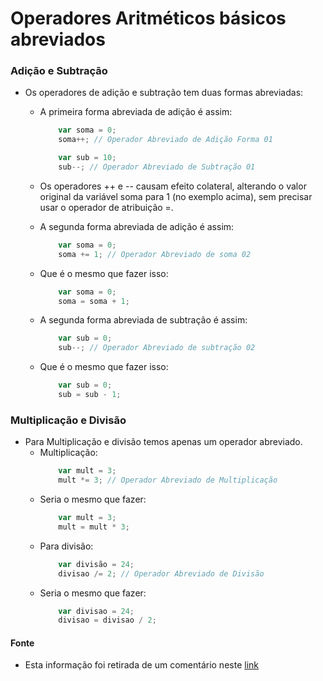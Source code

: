 # Operadores Aritméticos básicos abreviados

### Adição e Subtração
- Os operadores de adição e subtração tem duas formas abreviadas:
  * A primeira forma abreviada de adição é assim:
    ```js
        var soma = 0;
        soma++; // Operador Abreviado de Adição Forma 01

        var sub = 10;
        sub--; // Operador Abreviado de Subtração 01
    ```
  * Os operadores ++ e -- causam efeito colateral, alterando o valor original da variável soma para 1 (no exemplo acima), sem precisar usar o operador de atribuição =.

  * A segunda forma abreviada de adição é assim:
    ```js
        var soma = 0;
        soma += 1; // Operador Abreviado de soma 02
    ```
  * Que é o mesmo que fazer isso:
    ```js
        var soma = 0;
        soma = soma + 1;
    ```
  * A segunda forma abreviada de subtração é assim:
    ```js
        var sub = 0;
        sub--; // Operador Abreviado de subtração 02    
    ```
  * Que é o mesmo que fazer isso:
    ```js
        var sub = 0;
        sub = sub - 1;
    ```
### Multiplicação e Divisão
- Para Multiplicação e divisão temos apenas um operador abreviado.
  * Multiplicação:
    ```js
        var mult = 3;
        mult *= 3; // Operador Abreviado de Multiplicação
    ```
  * Seria o mesmo que fazer:
    ```js
        var mult = 3;
        mult = mult * 3;
    ```
  * Para divisão:
    ```js
        var divisão = 24;
        divisao /= 2; // Operador Abreviado de Divisão
    ```
  * Seria o mesmo que fazer:
    ```js
        var divisao = 24;
        divisao = divisao / 2;
    ```

#### Fonte
- Esta informação foi retirada de um comentário neste [link](#https://github.com/da2k/curso-javascript-ninja/issues/12#issuecomment-89434504)
